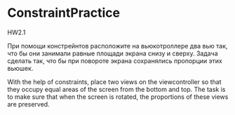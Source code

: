 # ConstraintPractice
HW2.1

При помощи констрейнтов расположите на вьюкотроллере
два вью так, что бы они занимали равные площади экрана
снизу и сверху. Задача сделать так, что бы при повороте
экрана сохранялись пропорции этих вьюшек.

With the help of constraints, place
two views on the viewcontroller so that they occupy equal areas of the screen
from the bottom and top. The task is to make sure that when
the screen is rotated, the proportions of these views are preserved.
